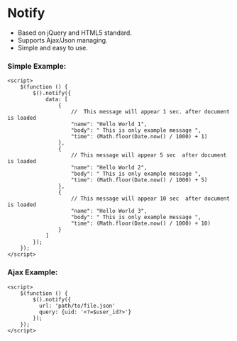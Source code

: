 # Notify 

+ Based on jQuery and HTML5 standard.
+ Supports Ajax/Json managing.
+ Simple and easy to use.


### Simple Example: 
    <script>
        $(function () {
            $().notify({
                data: [
                    {
                        //  This message will appear 1 sec. after document is loaded
                        "name": "Hello World 1",
                        "body": " This is only example message ",
                        "time": (Math.floor(Date.now() / 1000) + 1)
                    },
                    {
                        // This message will appear 5 sec  after document is loaded
                        "name": "Hello World 2",
                        "body": " This is only example message ",
                        "time": (Math.floor(Date.now() / 1000) + 5)
                    },
                    {
                        // This message will appear 10 sec  after document is loaded
                        "name": "Hello World 3",
                        "body": " This is only example message ",
                        "time": (Math.floor(Date.now() / 1000) + 10)
                    }
                ]
            });
        });
    </script>
    
### Ajax Example: 
    <script>
        $(function () {
            $().notify({
              url: 'path/to/file.json'
              query: {uid: '<?=$user_id?>'}
            });
        });
    </script>





